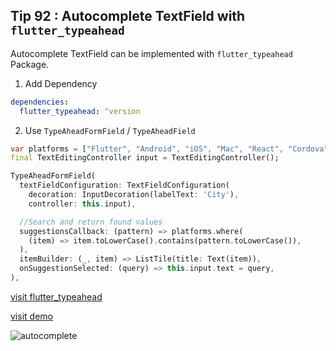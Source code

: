 ## Tip  92 : Autocomplete TextField with `flutter_typeahead`

Autocomplete TextField can be implemented with `flutter_typeahead` Package.

1. Add Dependency

```yml
dependencies:
  flutter_typeahead: ^version
```

2. Use `TypeAheadFormField` / `TypeAheadField`

```dart
var platforms = ["Flutter", "Android", "iOS", "Mac", "React", "Cordova"];
final TextEditingController input = TextEditingController();

TypeAheadFormField(
  textFieldConfiguration: TextFieldConfiguration(
    decoration: InputDecoration(labelText: 'City'),
    controller: this.input),

  //Search and return found values
  suggestionsCallback: (pattern) => platforms.where(
    (item) => item.toLowerCase().contains(pattern.toLowerCase()),
  ),
  itemBuilder: (_, item) => ListTile(title: Text(item)),
  onSuggestionSelected: (query) => this.input.text = query,
),
```

[visit flutter_typeahead](https://pub.dev/packages/flutter_typeahead)

[visit demo](https://gist.github.com/erluxman/523818577fa54cb6d0f5e0e8cc1d6a9a)

![autocomplete](https://raw.githubusercontent.com/erluxman/awesomefluttertips/master/assets/92_autocomplete_textfield.gif)

